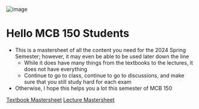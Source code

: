 ![image](https://github.com/MCBasterSheet/MCBasterSheet/assets/157453648/7f87d717-b865-4925-8cde-2014a087cc78)

# Hello MCB 150 Students
  - This is a mastersheet of all the content you need for the 2024 Spring Semester; however, it may even be able to be used later down the line
    - While it does have many things from the textbooks to the lectures, it does not have everything
    - Continue to go to class, continue to go to discussions, and make sure that you still study hard for each exam
  - Otherwise, I hope this helps you a lot this semester of MCB 150

[Textbook Mastersheet](https://github.com/MCBasterSheet/MCBasterSheet/blob/main/MCB150/pages/MCB150%20Textbook.md)
[Lecture Mastersheet](https://github.com/MCBasterSheet/MCBasterSheet/blob/main/MCB150/pages/Lecture%20Mastersheet.md)
